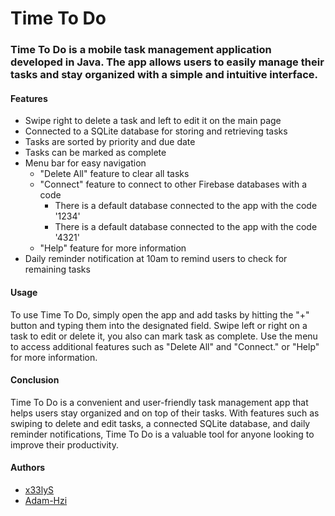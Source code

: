 # Time To Do
### Time To Do is a mobile task management application developed in Java. The app allows users to easily manage their tasks and stay organized with a simple and intuitive interface.

#### Features
- Swipe right to delete a task and left to edit it on the main page
- Connected to a SQLite database for storing and retrieving tasks
- Tasks are sorted by priority and due date
- Tasks can be marked as complete
- Menu bar for easy navigation
  - "Delete All" feature to clear all tasks
  - "Connect" feature to connect to other Firebase databases with a code
    - There is a default database connected to the app with the code '1234'
    - There is a default database connected to the app with the code '4321'
  - "Help" feature for more information
- Daily reminder notification at 10am to remind users to check for remaining tasks

#### Usage
To use Time To Do, simply open the app and add tasks by hitting the "+" button and typing them into the designated field. Swipe left or right on a task to edit or delete it, you also can mark task as complete. Use the menu to access additional features such as "Delete All" and "Connect." or "Help" for more information.

#### Conclusion
Time To Do is a convenient and user-friendly task management app that helps users stay organized and on top of their tasks. With features such as swiping to delete and edit tasks, a connected SQLite database, and daily reminder notifications, Time To Do is a valuable tool for anyone looking to improve their productivity.

#### Authors
- [x33lyS](https://github.com/x33lyS)
- [Adam-Hzi](https://github.com/Adam31-jpg)